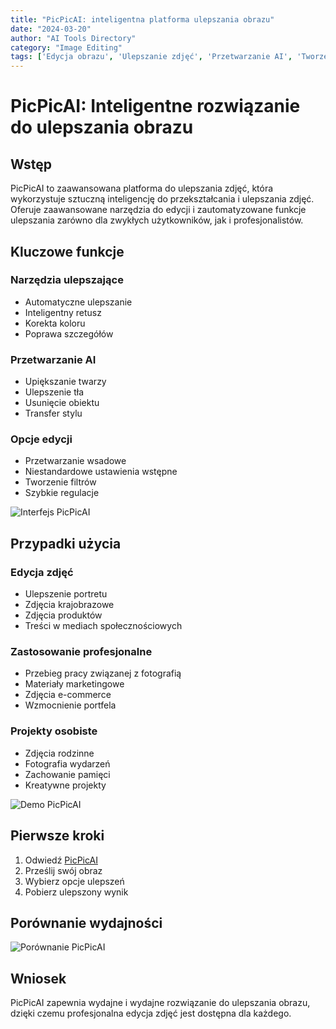 ```yaml
---
title: "PicPicAI: inteligentna platforma ulepszania obrazu"
date: "2024-03-20"
author: "AI Tools Directory"
category: "Image Editing"
tags: ['Edycja obrazu', 'Ulepszanie zdjęć', 'Przetwarzanie AI', 'Tworzenie cyfrowe']
---
```

# PicPicAI: Inteligentne rozwiązanie do ulepszania obrazu

## Wstęp

PicPicAI to zaawansowana platforma do ulepszania zdjęć, która wykorzystuje sztuczną inteligencję do przekształcania i ulepszania zdjęć. Oferuje zaawansowane narzędzia do edycji i zautomatyzowane funkcje ulepszania zarówno dla zwykłych użytkowników, jak i profesjonalistów.

## Kluczowe funkcje

### Narzędzia ulepszające
- Automatyczne ulepszanie
- Inteligentny retusz
- Korekta koloru
- Poprawa szczegółów

### Przetwarzanie AI
- Upiększanie twarzy
- Ulepszenie tła
- Usunięcie obiektu
- Transfer stylu

### Opcje edycji
- Przetwarzanie wsadowe
- Niestandardowe ustawienia wstępne
- Tworzenie filtrów
- Szybkie regulacje

![Interfejs PicPicAI](/imgs/picpicai/interface.jpg)

## Przypadki użycia

### Edycja zdjęć
- Ulepszenie portretu
- Zdjęcia krajobrazowe
- Zdjęcia produktów
- Treści w mediach społecznościowych

### Zastosowanie profesjonalne
- Przebieg pracy związanej z fotografią
- Materiały marketingowe
- Zdjęcia e-commerce
- Wzmocnienie portfela

### Projekty osobiste
- Zdjęcia rodzinne
- Fotografia wydarzeń
- Zachowanie pamięci
- Kreatywne projekty

![Demo PicPicAI](/imgs/picpicai/demo.jpg)

## Pierwsze kroki

1. Odwiedź [PicPicAI](https://picpicai.com)
2. Prześlij swój obraz
3. Wybierz opcje ulepszeń
4. Pobierz ulepszony wynik

## Porównanie wydajności

![Porównanie PicPicAI](/imgs/picpicai/comparison.jpg)

## Wniosek

PicPicAI zapewnia wydajne i wydajne rozwiązanie do ulepszania obrazu, dzięki czemu profesjonalna edycja zdjęć jest dostępna dla każdego.